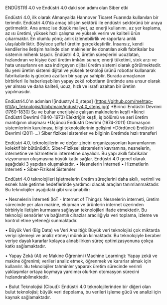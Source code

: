 ENDÜSTRİ 4.0 ve Endüstri 4.0 daki son adımı olan Siber etki

Endüstri 4.0, ilk olarak Almanya’da Hannover Ticaret Fuarında kullanılan bir terimdir. 
Endüstri 4.0‘da amaç bilişim sektörü ile endüstri sektörünü bir araya getirmektir. 
Ana amaç ise düşük maliyet, az enerji kullanımı, az yer kaplama, az ısı üretimi, yüksek hızlı çalışma ve yüksek verim ve kaliteli ürün çıkarmaktır. 
En olumlu yönü; anlık izlenebilirlik ve raporlara anlık ulaşılabilirliktir. 
Böylece şeffaf üretim gerçekleştirilir.
İnsansız, kendi kendilerine iletişim halinde olan makineler ile donatılan akıllı fabrikalar bu sistemin mihenk taşıdır. 
Endüstri 4.0, üretim süreçlerini ucuzlatan, hızlandıran ve kişiye özel üretim imkânı sunan; enerji tüketimi, stok arzı ve
hata unsurlarını en aza indirgeyen dijital üretim sistemi olarak görülmektedir. Bu yeni üretim sistemi dijital ve yüksek teknoloji ürünü robotlar kullanarak 
fabrikalarda iş gücünü azaltan bir yapıya sahiptir. Burada amaçlanan birbirleri ile haberleşebilen yapay zekâ robotların üretimde ana unsur olarak yer alması ve daha kaliteli, ucuz, hızlı ve israfı azaltan bir üretim yapılmasıdır.

Endüstri4.0’ın adımları
![industry4.0_steps] (https://github.com/mehtap-61/Ag_Teknolojisi/blob/main/industry4.0_steps.jpg)
*Birinci Endüstri Devrimi (1760-1830) Su ve buhar enerjisiyle çalışan makinelerin keşfi 
*İkinci Endüstri Devrimi (1840-1973) Elektriğin keşfi, iş bölümü ve seri üretim mantığının oluşması 
*Üçüncü Endüstri Devrimi (1974-2011) Otomasyon sistemlerinin kurulması, bilgi teknolojilerinin gelişimi 
*Dördüncü Endüstri Devrimi (2011-…) Siber fiziksel sistemler ve bilginin üretimde hızlı transferi

Endüstri 4.0, teknolojilerin ve değer zinciri organizasyonları kavramlarının kolektif bir bütünüdür. 
Siber-Fiziksel sistemlerin kavramına, nesnelerin, internetine ve hizmetlerin internetine dayalıdır. 
Bu yapı akıllı fabrikalar vizyonunun oluşmasına büyük katkı sağlar.
Endüstri 4.0 genel olarak aşağıdaki 3 yapıdan oluşmaktadır.
•	Nesnelerin İnterneti
•	Hizmetlerin İnterneti
•	Siber-Fiziksel Sistemler

 Endüstri 4.0 teknolojileri işletmelerin üretim süreçlerini daha akıllı, verimli ve esnek hale getirme hedeflerinde yardımcı olacak araçları tanımlanmaktadır.
 Bu teknolojiler aşağıdaki gibi sıralanabilir:

•	Nesnelerin İnterneti (IoT - Internet of Things): Nesnelerin interneti, üretim sürecinde yer alan makine, ekipman ve ürünlerin internet üzerinden birbiriyle iletişim kurmasını sağlayan teknolojileri ifade etmektedir. Bu teknoloji sensörler ve bağlantılı cihazlar aracılığıyla veri toplama, izleme ve kontrol etme yeteneği sunmaktadır.

•	Büyük Veri (Big Data) ve Veri Analitiği: Büyük veri teknolojisi çok miktarda veriyi işlemeyi ve analiz etmeyi mümkün kılmaktadır. Bu teknolojiyle beraber veriye dayalı kararlar kolayca alınabilirken süreç optimizasyonuna çokça katkı sağlamaktadır.

•	Yapay Zekâ (AI) ve Makine Öğrenimi (Machine Learning): Yapay zekâ ve makine öğrenimi; verileri analiz etmek, öğrenmek ve kararlar almak için kullanılır. 
Bu teknolojiler tahminler yaparak üretim sürecinde verimli yaklaşımlar ortaya koymaya yardımcı olurken otomasyon sürecini hızlandırabilmektedir.

•	Bulut Teknolojisi (Cloud): Endüstri 4.0 teknolojilerinden bir diğeri olan bulut teknolojisi; büyük veri depolama, bu verileri işleme gücü ve analizi için kaynak sağlamaktadır.
